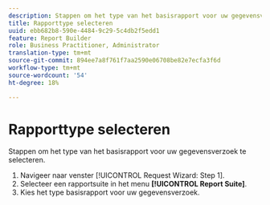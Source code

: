 ```yaml
---
description: Stappen om het type van het basisrapport voor uw gegevensverzoek te selecteren.
title: Rapporttype selecteren
uuid: ebb682b8-590e-4484-9c29-5c4db2f5edd1
feature: Report Builder
role: Business Practitioner, Administrator
translation-type: tm+mt
source-git-commit: 894ee7a8f761f7aa2590e06708be82e7ecfa3f6d
workflow-type: tm+mt
source-wordcount: '54'
ht-degree: 18%

---
```



# Rapporttype selecteren

Stappen om het type van het basisrapport voor uw gegevensverzoek te selecteren.

1. Navigeer naar venster [!UICONTROL Request Wizard: Step 1].
1. Selecteer een rapportsuite in het menu **[!UICONTROL Report Suite]**.
1. Kies het type basisrapport voor uw gegevensverzoek.
